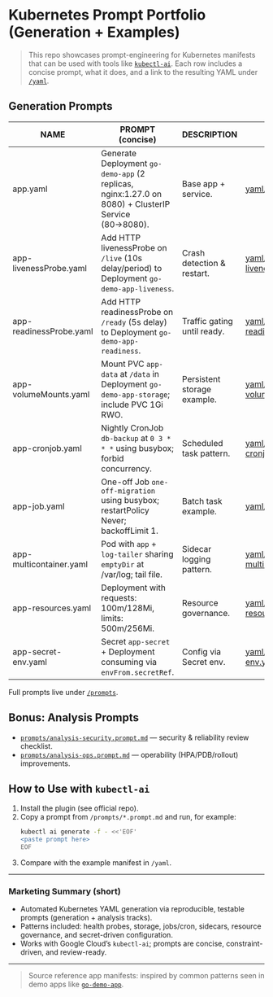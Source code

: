 # Kubernetes Prompt Portfolio (Generation + Examples)

> This repo showcases prompt-engineering for Kubernetes manifests that can be used with tools like [`kubectl-ai`](https://github.com/GoogleCloudPlatform/kubectl-ai). Each row includes a concise prompt, what it does, and a link to the resulting YAML under [`/yaml`](./yaml).

## Generation Prompts

| NAME | PROMPT (concise) | DESCRIPTION | EXAMPLE |
|---|---|---|---|
| app.yaml | Generate Deployment `go-demo-app` (2 replicas, nginx:1.27.0 on 8080) + ClusterIP Service (80→8080). | Base app + service. | [yaml/app.yaml](./yaml/app.yaml) |
| app-livenessProbe.yaml | Add HTTP livenessProbe on `/live` (10s delay/period) to Deployment `go-demo-app-liveness`. | Crash detection & restart. | [yaml/app-livenessProbe.yaml](./yaml/app-livenessProbe.yaml) |
| app-readinessProbe.yaml | Add HTTP readinessProbe on `/ready` (5s delay) to Deployment `go-demo-app-readiness`. | Traffic gating until ready. | [yaml/app-readinessProbe.yaml](./yaml/app-readinessProbe.yaml) |
| app-volumeMounts.yaml | Mount PVC `app-data` at `/data` in Deployment `go-demo-app-storage`; include PVC 1Gi RWO. | Persistent storage example. | [yaml/app-volumeMounts.yaml](./yaml/app-volumeMounts.yaml) |
| app-cronjob.yaml | Nightly CronJob `db-backup` at `0 3 * * *` using busybox; forbid concurrency. | Scheduled task pattern. | [yaml/app-cronjob.yaml](./yaml/app-cronjob.yaml) |
| app-job.yaml | One-off Job `one-off-migration` using busybox; restartPolicy Never; backoffLimit 1. | Batch task example. | [yaml/app-job.yaml](./yaml/app-job.yaml) |
| app-multicontainer.yaml | Pod with `app` + `log-tailer` sharing `emptyDir` at /var/log; tail file. | Sidecar logging pattern. | [yaml/app-multicontainer.yaml](./yaml/app-multicontainer.yaml) |
| app-resources.yaml | Deployment with requests: 100m/128Mi, limits: 500m/256Mi. | Resource governance. | [yaml/app-resources.yaml](./yaml/app-resources.yaml) |
| app-secret-env.yaml | Secret `app-secret` + Deployment consuming via `envFrom.secretRef`. | Config via Secret env. | [yaml/app-secret-env.yaml](./yaml/app-secret-env.yaml) |

Full prompts live under [`/prompts`](./prompts).

## Bonus: Analysis Prompts

- [`prompts/analysis-security.prompt.md`](./prompts/analysis-security.prompt.md) — security & reliability review checklist.  
- [`prompts/analysis-ops.prompt.md`](./prompts/analysis-ops.prompt.md) — operability (HPA/PDB/rollout) improvements.

## How to Use with `kubectl-ai`

1. Install the plugin (see official repo).  
2. Copy a prompt from `/prompts/*.prompt.md` and run, for example:  
   ```bash
   kubectl ai generate -f - <<'EOF'
   <paste prompt here>
   EOF
   ```
3. Compare with the example manifest in `/yaml`.

---

### Marketing Summary (short)
- Automated Kubernetes YAML generation via reproducible, testable prompts (generation + analysis tracks).
- Patterns included: health probes, storage, jobs/cron, sidecars, resource governance, and secret-driven configuration.
- Works with Google Cloud’s `kubectl-ai`; prompts are concise, constraint-driven, and review-ready.

---

> Source reference app manifests: inspired by common patterns seen in demo apps like [`go-demo-app`](https://github.com/den-vasyliev/go-demo-app).
